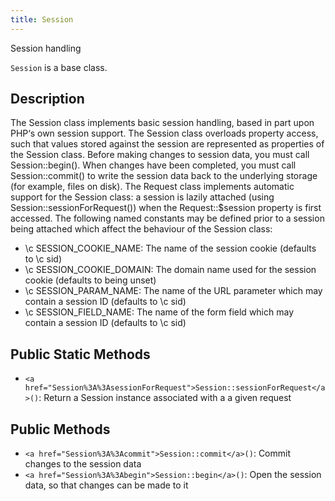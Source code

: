 ```yaml
---
title: Session
---
```


Session handling

`Session` is a base class.

## Description

The Session class implements basic session handling, based in part upon
PHP‘s own session support.
The Session class overloads property access, such that values stored against
the session are represented as properties of the Session class.
Before making changes to session data, you must call Session::begin(). When
changes have been completed, you must call Session::commit() to write the
session data back to the underlying storage (for example, files on disk).
The Request class implements automatic support for the Session class: a
session is lazily attached (using Session::sessionForRequest()) when the
Request::$session property is first accessed.
The following named constants may be defined prior to a session being attached
which affect the behaviour of the Session class:
- \c SESSION_COOKIE_NAME: The name of the session cookie (defaults to \c sid)
- \c SESSION_COOKIE_DOMAIN: The domain name used for the session cookie (defaults to being unset)
- \c SESSION_PARAM_NAME: The name of the URL parameter which may contain a session ID (defaults to \c sid)
- \c SESSION_FIELD_NAME: The name of the form field which may contain a session ID (defaults to \c sid)

## Public Static Methods

* `<a href="Session%3A%3AsessionForRequest">Session::sessionForRequest</a>()`: Return a Session instance associated with a a given request

## Public Methods

* `<a href="Session%3A%3Acommit">Session::commit</a>()`: Commit changes to the session data
* `<a href="Session%3A%3Abegin">Session::begin</a>()`: Open the session data, so that changes can be made to it

